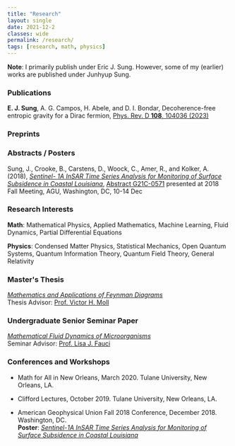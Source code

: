 ```yaml
---
title: "Research"
layout: single
date: 2021-12-2
classes: wide
permalink: /research/
tags: [research, math, physics]
---
```

**Note**: I primarily publish under Eric J. Sung. However, some of my (earlier) works are published under Junhyup Sung. 

### Publications
**E. J. Sung**, A. G. Campos, H. Abele, and D. I. Bondar, Decoherence-free entropic gravity
for a Dirac fermion, <a href = "https://journals.aps.org/prd/abstract/10.1103/PhysRevD.108.104036" target = "_blank"> Phys. Rev. D **108**, 104036 (2023)</a>

### Preprints


### Abstracts / Posters
Sung, J., Crooke, B., Carstens, D., Woock, C., Amer, R., and Kolker, A. (2018), <a href = "https://drive.google.com/file/d/1zGiyFAG4s1-nueR7RD5iMx4GRUtErAW_/view?usp=sharing" target = "_blank">*Sentinel-
1A InSAR Time Series Analysis for Monitoring of Surface Subsidence in Coastal Louisiana*</a>, <a href= "https://ui.adsabs.harvard.edu/abs/2018AGUFM.G21C0571S/abstract" target = "_blank"> Abstract G21C-0571</a> presented at 2018 Fall Meeting, AGU, Washington, DC, 10-14 Dec

### Research Interests 
**Math**: Mathematical Physics, Applied Mathematics, Machine Learning, Fluid Dynamics, Partial Differential Equations

**Physics**: Condensed Matter Physics, Statistical Mechanics, Open Quantum Systems, Quantum Information Theory, Quantum Field Theory, General Relativity

### Master's Thesis
<a href = "https://drive.google.com/file/d/17giEKA_zN3vd0mMuPoQ4_cU73xPfqqdP/view?usp=sharing" target = "_blank">*Mathematics and Applications of Feynman Diagrams*</a>  
Thesis Advisor: <a href = "http://www.math.tulane.edu/~vhm/" target = "_blank">Prof. Victor H. Moll</a> 

### Undergraduate Senior Seminar Paper
<a href = "https://drive.google.com/file/d/1PSuq2oXGOinmc0T3TJ8iG_JYoeclTarl/view?usp=sharing" target = "_blank">*Mathematical Fluid Dynamics of Microorganisms*</a>  
Seminar Advisor: <a href = "http://www.math.tulane.edu/~ljf/" target = "_blank">Prof. Lisa J. Fauci</a> 

### Conferences and Workshops 
* Math for All in New Orleans, March 2020. Tulane University, New Orleans, LA.  

* Clifford Lectures, October 2019. Tulane University, New Orleans, LA.  

* American Geophysical Union Fall 2018 Conference, December 2018. Washington, DC.  
**Poster**: <a href = "https://drive.google.com/file/d/1zGiyFAG4s1-nueR7RD5iMx4GRUtErAW_/view?usp=sharing" target = "_blank">*Sentinel-1A InSAR Time Series Analysis for Monitoring of Surface Subsidence in Coastal Louisiana*</a>


